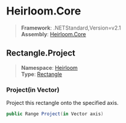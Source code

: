 # Heirloom.Core

> **Framework**: .NETStandard,Version=v2.1  
> **Assembly**: [Heirloom.Core][0]  

## Rectangle.Project

> **Namespace**: [Heirloom][0]  
> **Type**: [Rectangle][1]  

### Project(in Vector)

Project this rectangle onto the specified axis.

```cs
public Range Project(in Vector axis)
```

[0]: ../Heirloom.Core.md
[1]: Heirloom.Rectangle.md
